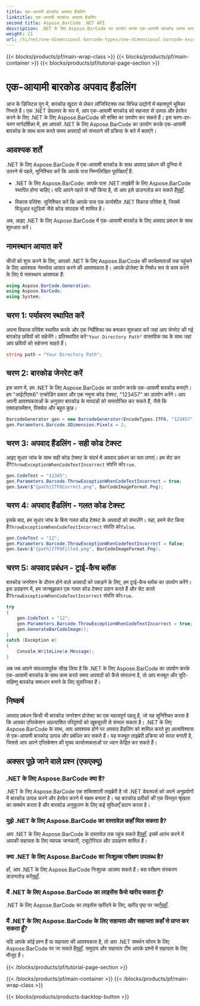 ```yaml
---
title: एक-आयामी बारकोड अपवाद हैंडलिंग
linktitle: एक-आयामी बारकोड अपवाद हैंडलिंग
second_title: Aspose.BarCode .NET API
description: .NET के लिए Aspose.BarCode का उपयोग करके एक-आयामी बारकोड उत्पन्न करते समय अपवादों को संभालना सीखें। यह चरण-दर-चरण मार्गदर्शिका त्रुटि-सहिष्णु बारकोड समाधान सुनिश्चित करती है। अब शुरू हो जाओ!
weight: 21
url: /hi/net/one-dimensional-barcode-types/one-dimensional-barcode-exception-handling/
---
```


{{< blocks/products/pf/main-wrap-class >}}
{{< blocks/products/pf/main-container >}}
{{< blocks/products/pf/tutorial-page-section >}}

# एक-आयामी बारकोड अपवाद हैंडलिंग


आज के डिजिटल युग में, बारकोड खुदरा से लेकर लॉजिस्टिक्स तक विभिन्न उद्योगों में महत्वपूर्ण भूमिका निभाते हैं। एक .NET डेवलपर के रूप में, आप एक-आयामी बारकोड को सहजता से उत्पन्न और हेरफेर करने के लिए .NET के लिए Aspose.BarCode की शक्ति का उपयोग कर सकते हैं। इस चरण-दर-चरण मार्गदर्शिका में, हम आपको .NET के लिए Aspose.BarCode का उपयोग करके एक-आयामी बारकोड के साथ काम करते समय अपवादों को संभालने की प्रक्रिया के बारे में बताएंगे।

## आवश्यक शर्तें

.NET के लिए Aspose.BarCode में एक-आयामी बारकोड के साथ अपवाद प्रबंधन की दुनिया में उतरने से पहले, सुनिश्चित करें कि आपके पास निम्नलिखित पूर्वापेक्षाएँ हैं:

-  .NET के लिए Aspose.BarCode: आपके पास .NET लाइब्रेरी के लिए Aspose.BarCode स्थापित होना चाहिए। यदि आपने पहले से नहीं किया है, तो आप इसे डाउनलोड कर सकते हैं[यहाँ](https://releases.aspose.com/barcode/net/).

- विकास परिवेश: सुनिश्चित करें कि आपके पास एक कार्यशील .NET विकास परिवेश है, जिसमें विज़ुअल स्टूडियो जैसे कोड संपादक भी शामिल है।

अब, आइए .NET के लिए Aspose.BarCode में एक-आयामी बारकोड के लिए अपवाद प्रबंधन के साथ शुरुआत करें।

## नामस्थान आयात करें

चीजों को शुरू करने के लिए, आपको .NET के लिए Aspose.BarCode की कार्यक्षमताओं तक पहुंचने के लिए आवश्यक नेमस्पेस आयात करने की आवश्यकता है। आपके प्रोजेक्ट के निर्बाध रूप से काम करने के लिए ये नामस्थान आवश्यक हैं:

```csharp
using Aspose.BarCode.Generation;
using Aspose.BarCode;
using System;
```

## चरण 1: पर्यावरण स्थापित करें

 अपना विकास परिवेश स्थापित करके और एक निर्देशिका पथ बनाकर शुरुआत करें जहां आप जेनरेट की गई बारकोड छवियों को सहेजेंगे। प्रतिस्थापित करें`"Your Directory Path"` वास्तविक पथ के साथ जहां आप छवियों को सहेजना चाहते हैं।

```csharp
string path = "Your Directory Path";
```

## चरण 2: बारकोड जेनरेट करें

इस चरण में, हम .NET के लिए Aspose.BarCode का उपयोग करके एक-आयामी बारकोड बनाएंगे। हम "आईटीएफ6" एन्कोडिंग प्रकार और एक नमूना कोड टेक्स्ट, "123457" का उपयोग करेंगे। आप अपनी आवश्यकताओं के अनुसार बारकोड के मापदंडों को समायोजित कर सकते हैं, जैसे कि एक्सडायमेंशन, पिक्सेल और बहुत कुछ।

```csharp
BarcodeGenerator gen = new BarcodeGenerator(EncodeTypes.ITF6, "123457");
gen.Parameters.Barcode.XDimension.Pixels = 2;
```

## चरण 3: अपवाद हैंडलिंग - सही कोड टेक्स्ट

आइए सुधार जांच के साथ सही कोड टेक्स्ट के संदर्भ में अपवाद प्रबंधन का पता लगाएं। हम सेट कर देंगे`ThrowExceptionWhenCodeTextIncorrect` संपत्ति को`true`.

```csharp
gen.CodeText = "12345";
gen.Parameters.Barcode.ThrowExceptionWhenCodeTextIncorrect = true;
gen.Save($"{path}ITF6Correct.png", BarCodeImageFormat.Png);
```

## चरण 4: अपवाद हैंडलिंग - गलत कोड टेक्स्ट

 इसके बाद, हम सुधार जांच के बिना गलत कोड टेक्स्ट के अपवादों को संभालेंगे। यहां, हमने सेट किया है`ThrowExceptionWhenCodeTextIncorrect` संपत्ति को`false`.

```csharp
gen.CodeText = "12";
gen.Parameters.Barcode.ThrowExceptionWhenCodeTextIncorrect = false;
gen.Save($"{path}ITF6Filled.png", BarCodeImageFormat.Png);
```

## चरण 5: अपवाद प्रबंधन - ट्राई-कैच ब्लॉक

 बारकोड जनरेशन के दौरान होने वाले अपवादों को पकड़ने के लिए, हम ट्राई-कैच ब्लॉक का उपयोग करेंगे। इस उदाहरण में, हम जानबूझकर एक गलत कोड टेक्स्ट प्रदान करते हैं और सेट करते हैं`ThrowExceptionWhenCodeTextIncorrect` संपत्ति को`true`.

```csharp
try
{
    gen.CodeText = "12";
    gen.Parameters.Barcode.ThrowExceptionWhenCodeTextIncorrect = true;
    gen.GenerateBarCodeImage();
}
catch (Exception e)
{
    Console.WriteLine(e.Message);
}
```

अब जब आपने सफलतापूर्वक सीख लिया है कि .NET के लिए Aspose.BarCode का उपयोग करके एक-आयामी बारकोड के साथ काम करते समय अपवादों को कैसे संभालना है, तो आप मजबूत और त्रुटि-सहिष्णु बारकोड समाधान बनाने के लिए सुसज्जित हैं।

## निष्कर्ष

अपवाद प्रबंधन किसी भी बारकोड जनरेशन प्रोजेक्ट का एक महत्वपूर्ण पहलू है, जो यह सुनिश्चित करता है कि आपका एप्लिकेशन अप्रत्याशित परिदृश्यों को खूबसूरती से संभाल सकता है। .NET के लिए Aspose.BarCode के साथ, आप आवश्यक होने पर अपवाद हैंडलिंग को शामिल करते हुए आत्मविश्वास से एक-आयामी बारकोड उत्पन्न और प्रबंधित कर सकते हैं। यह मजबूत लाइब्रेरी प्रक्रिया को सरल बनाती है, जिससे आप अपने एप्लिकेशन की मुख्य कार्यात्मकताओं पर ध्यान केंद्रित कर सकते हैं।

## अक्सर पूछे जाने वाले प्रश्न (एफएक्यू)

### .NET के लिए Aspose.BarCode क्या है?
.NET के लिए Aspose.BarCode एक शक्तिशाली लाइब्रेरी है जो .NET डेवलपर्स को अपने अनुप्रयोगों में बारकोड उत्पन्न करने और हेरफेर करने में सक्षम बनाता है। यह बारकोड प्रतीकों की एक विस्तृत श्रृंखला का समर्थन करता है और बारकोड अनुकूलन के लिए कई सुविधाएँ प्रदान करता है।

### मुझे .NET के लिए Aspose.BarCode का दस्तावेज़ कहाँ मिल सकता है?
 आप .NET के लिए Aspose.BarCode के दस्तावेज़ तक पहुंच सकते हैं[यहाँ](https://reference.aspose.com/barcode/net/). इसमें आरंभ करने में आपकी सहायता के लिए व्यापक जानकारी, ट्यूटोरियल और उदाहरण शामिल हैं।

### क्या .NET के लिए Aspose.BarCode का निःशुल्क परीक्षण उपलब्ध है?
 हाँ, आप .NET के लिए Aspose.BarCode निःशुल्क आज़मा सकते हैं। बस परीक्षण संस्करण डाउनलोड करें[यहाँ](https://releases.aspose.com/).

### मैं .NET के लिए Aspose.BarCode का लाइसेंस कैसे खरीद सकता हूँ?
 .NET के लिए Aspose.BarCode का लाइसेंस खरीदने के लिए, खरीद पृष्ठ पर जाएँ[यहाँ](https://purchase.aspose.com/buy).

### मैं .NET के लिए Aspose.BarCode के लिए सहायता और सहायता कहाँ से प्राप्त कर सकता हूँ?
 यदि आपके कोई प्रश्न हैं या सहायता की आवश्यकता है, तो आप .NET समर्थन फोरम के लिए Aspose.BarCode पर जा सकते हैं[यहाँ](https://forum.aspose.com/c/barcode/13). समुदाय और सहायता टीम आपके प्रश्नों में सहायता के लिए मौजूद हैं।

{{< /blocks/products/pf/tutorial-page-section >}}

{{< /blocks/products/pf/main-container >}}
{{< /blocks/products/pf/main-wrap-class >}}

{{< blocks/products/products-backtop-button >}}
